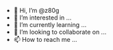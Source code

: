 - 👋 Hi, I’m @z80g
- 👀 I’m interested in ...
- 🌱 I’m currently learning ...
- 💞️ I’m looking to collaborate on ...
- 📫 How to reach me ...

<!---
z80g/z80g is a ✨ special ✨ repository because its `README.md` (this file) appears on your GitHub profile.
You can click the Preview link to take a look at your changes.
--->
